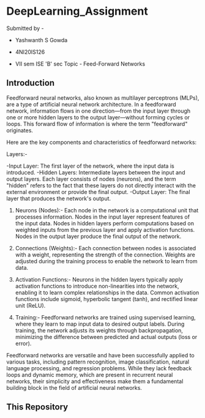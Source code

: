 # DeepLearning_Assignment

Submitted by -
- Yashwanth S Gowda
* 4NI20IS126
+ VII sem ISE 'B' sec
Topic - Feed-Forward Networks

## Introduction

Feedforward neural networks, also known as multilayer perceptrons (MLPs), are a type of artificial neural network architecture. In a feedforward network, information flows in one direction—from the input layer through one or more hidden layers to the output layer—without forming cycles or loops. This forward flow of information is where the term "feedforward" originates.

Here are the key components and characteristics of feedforward networks:

Layers:-

-Input Layer: The first layer of the network, where the input data is introduced.
-Hidden Layers: Intermediate layers between the input and output layers. Each layer consists of nodes (neurons), and the term "hidden" refers to the fact that these layers do not directly interact with the external environment or provide the final output.
-Output Layer: The final layer that produces the network's output.

1. Neurons (Nodes):-
Each node in the network is a computational unit that processes information.
Nodes in the input layer represent features of the input data.
Nodes in hidden layers perform computations based on weighted inputs from the previous layer and apply activation functions.
Nodes in the output layer produce the final output of the network.

2. Connections (Weights):-
Each connection between nodes is associated with a weight, representing the strength of the connection.
Weights are adjusted during the training process to enable the network to learn from data.

3. Activation Functions:-
Neurons in the hidden layers typically apply activation functions to introduce non-linearities into the network, enabling it to learn complex relationships in the data.
Common activation functions include sigmoid, hyperbolic tangent (tanh), and rectified linear unit (ReLU).

4. Training:-
Feedforward networks are trained using supervised learning, where they learn to map input data to desired output labels.
During training, the network adjusts its weights through backpropagation, minimizing the difference between predicted and actual outputs (loss or error).

Feedforward networks are versatile and have been successfully applied to various tasks, including pattern recognition, image classification, natural language processing, and regression problems. While they lack feedback loops and dynamic memory, which are present in recurrent neural networks, their simplicity and effectiveness make them a fundamental building block in the field of artificial neural networks.

## This Repository

